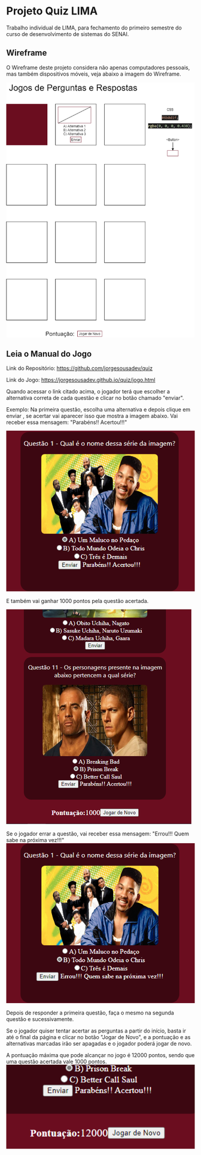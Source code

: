 # Projeto Quiz LIMA
Trabalho individual de LIMA, para fechamento do primeiro semestre do curso de desenvolvimento de sistemas do SENAI. 

## Wireframe
O Wireframe deste projeto considera não apenas computadores pessoais, mas também dispositivos móveis, veja abaixo a imagem do Wireframe.

![Wireframe](./Screenshot/wireframe.png)

## Leia o Manual do Jogo 

Link do Repositório: https://github.com/jorgesousadev/quiz

Link do Jogo: https://jorgesousadev.github.io/quiz/jogo.html

Quando acessar o link citado acima, o jogador terá que escolher a alternativa correta de cada questão e clicar no botão chamado "enviar".

Exemplo: Na primeira questão, escolha uma alternativa e depois clique em enviar , se acertar vai aparecer isso que mostra a imagem abaixo.
Vai receber essa mensagem: "Parabéns!! Acertou!!!"

![Feedback](./Screenshot/exemplo.png)

E também vai ganhar 1000 pontos pela questão acertada.

![Pontos](./Screenshot/pontos.png)

Se o jogador errar a questão, vai receber essa mensagem: "Errou!!! Quem sabe na próxima vez!!!"
![Feedback](./Screenshot/exemplo2.png)

Depois de responder a primeira questão, faça o mesmo na segunda questão e sucessivamente.

Se o jogador quiser tentar acertar as perguntas a partir do início, basta ir até o final da página e clicar no botão "Jogar de Novo", e a pontuação e as alternativas marcadas irão ser apagadas e o jogador poderá jogar de novo.

A pontuação máxima que pode alcançar no jogo é 12000 pontos, sendo que uma questão acertada vale 1000 pontos.
![Pontuação](./Screenshot/pontuacao.png)






